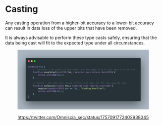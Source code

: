 # Casting

Any casting operation from a higher-bit accuracy to a lower-bit accuracy can result in data loss of the upper bits that have been removed.

It is always advisable to perform these type casts safely, ensuring that the data being cast will fit to the expected type under all circumstances.

<figure><img src="../../.gitbook/assets/image.png" alt=""><figcaption><p><a href="https://twitter.com/Omniscia_sec/status/1757091772402938345">https://twitter.com/Omniscia_sec/status/1757091772402938345</a></p></figcaption></figure>
